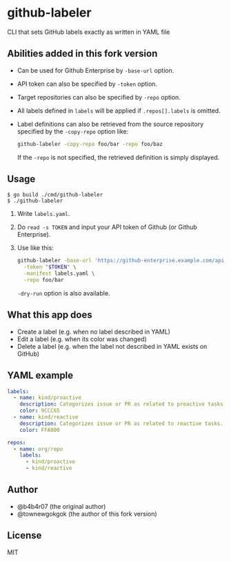 github-labeler
==============

CLI that sets GitHub labels exactly as written in YAML file

## Abilities added in this fork version

- Can be used for Github Enterprise by `-base-url` option.
- API token can also be specified by `-token` option.
- Target repositories can also be specified by `-repo` option.
- All labels defined in `labels` will be applied if `.repos[].labels` is omitted.
- Label definitions can also be retrieved from the source repository specified by the `-copy-repo` option like:
  
  ```bash
  github-labeler -copy-repo foo/bar -repo foo/baz
  ```
  If the `-repo` is not specified, the retrieved definition is simply displayed.

## Usage

```console
$ go build ./cmd/github-labeler
$ ./github-labeler
```

1. Write `labels.yaml`.
2. Do `read -s TOKEN` and input your API token of Github (or Github Enterprise).
3. Use like this:
   
   ```bash
   github-labeler -base-url 'https://github-enterprise.example.com/api/v3/' \
     -token "$TOKEN" \
     -manifest labels.yaml \
     -repo foo/bar
   ```
   `-dry-run` option is also available.

## What this app does

- Create a label (e.g. when no label described in YAML)
- Edit a label (e.g. when its color was changed)
- Delete a label (e.g. when the label not described in YAML exists on GitHub)

## YAML example

```yaml
labels:
  - name: kind/proactive
    description: Categorizes issue or PR as related to proactive tasks.
    color: 9CCC65
  - name: kind/reactive
    description: Categorizes issue or PR as related to reactive tasks.
    color: FFA000

repos:
  - name: org/repo
    labels:
      - kind/proactive
      - kind/reactive
```

## Author

- @b4b4r07 (the original author)
- @townewgokgok (the author of this fork version)

## License

MIT

